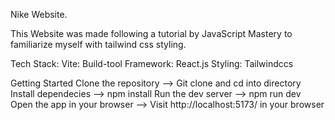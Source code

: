 Nike Website.

This Website was made following a tutorial by JavaScript Mastery to familiarize myself with tailwind css styling.

Tech Stack:
Vite: Build-tool
Framework: React.js
Styling: Tailwindccs

Getting Started
Clone the repository --> Git clone and cd into directory
Install dependecies --> npm install
Run the dev server --> npm run dev
Open the app in your browser --> Visit http://localhost:5173/ in your browser
